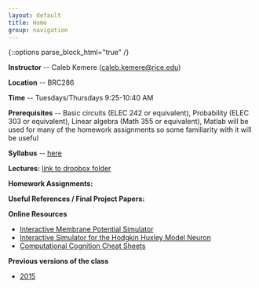 ```yaml
---
layout: default
title: Home
group: navigation
---
```


{::options parse_block_html="true" /}

<div class="row">

<div class="col-md-6">

**Instructor** -- Caleb Kemere (caleb.kemere@rice.edu)

**Location** -- BRC286

**Time** -- Tuesdays/Thursdays 9:25-10:40 AM

**Prerequisites** -- Basic circuits (ELEC 242 or equivalent), Probability (ELEC 303 or
equivalent), Linear algebra (Math 355 or equivalent), Matlab will be used for many of the
homework assignments so some familiarity with it will be useful

**Syllabus** -- [here](/syllabus.html)

**Lectures:** [link to dropbox folder](https://www.dropbox.com/sh/ftoj5gq10k3zqzq/AABzEduNoxbCRr0ly9zBi7qha)

**Homework Assignments:**

**Useful References / Final Project Papers:**

**Online Resources**
  + [Interactive Membrane Potential Simulator](http://www.nernstgoldman.physiology.arizona.edu/)
  + [Interactive Simulator for the Hodgkin Huxley Model Neuron](http://www.afodor.net/HHModel.htm)
  + [Computational Cognition Cheat Sheets](http://www.bcs.rochester.edu/people/robbie/jacobslab/cheat_sheets.html)

**Previous versions of the class**
  + [2015](http://dsp.rice.edu/courses/elec548)

</div>
</div>

